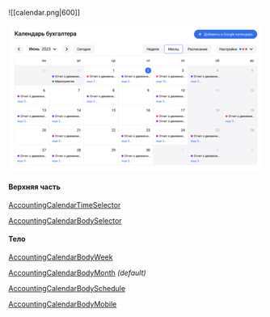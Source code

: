 
![[calendar.png|600]]

<img src="../assets/calendar.png" width="600">

#### Верхняя часть

[AccountingCalendarTimeSelector](TimeSelector/TimeSelector.md)

[AccountingCalendarBodySelector](BodySelector.md)

#### Тело

[AccountingCalendarBodyWeek](Body/Week.md)

[AccountingCalendarBodyMonth](Body/Month.md) *(default)*

[AccountingCalendarBodySchedule](Body/Schedule.md)

[AccountingCalendarBodyMobile](Body/Mobile.md)


